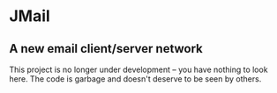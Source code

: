# JMail
## A new email client/server network

This project is no longer under development – you have nothing to look here. The code is garbage and doesn't deserve to be seen by others.
